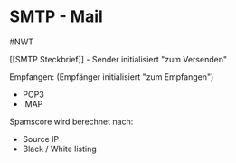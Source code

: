 # SMTP - Mail
#NWT 


[[SMTP Steckbrief]] - Sender initialisiert "zum Versenden"

Empfangen: (Empfänger initialisiert "zum Empfangen")
- POP3
- IMAP

Spamscore wird berechnet nach:
- Source IP
- Black / White listing

